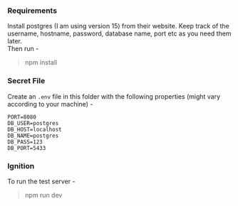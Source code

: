 ### Requirements

Install postgres (I am using version 15) from their website. Keep track of the username, hostname, password, database name, port etc as you need them later.  
Then run -
> npm install

### Secret File

Create an `.env` file in this folder with the following properties (might vary according to your machine) -

```
PORT=8080
DB_USER=postgres
DB_HOST=localhost
DB_NAME=postgres
DB_PASS=123
DB_PORT=5433
```

### Ignition

To run the test server -
>npm run dev

